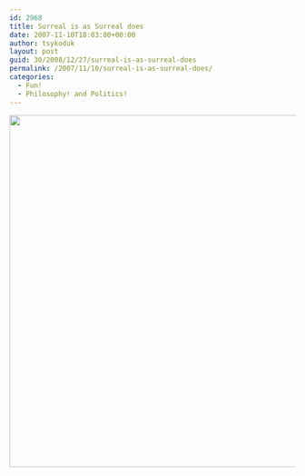 ```yaml
---
id: 2968
title: Surreal is as Surreal does
date: 2007-11-10T18:03:00+00:00
author: tsykoduk
layout: post
guid: 30/2008/12/27/surreal-is-as-surreal-does
permalink: /2007/11/10/surreal-is-as-surreal-does/
categories:
  - Fun!
  - Philosophy! and Politics!
---
```

<p><img src="http://greg.nokes.name/assets/2007/11/10/ch071110.gif" width="620px" /></p>